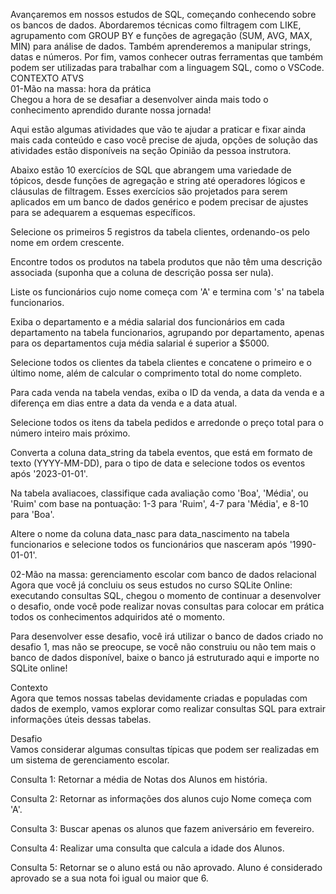 Avançaremos em nossos estudos de SQL, começando conhecendo sobre os bancos de dados. Abordaremos técnicas como filtragem com LIKE, agrupamento com GROUP BY e funções de agregação (SUM, AVG, MAX, MIN) para análise de dados. Também aprenderemos a manipular strings, datas e números. Por fim, vamos conhecer outras ferramentas que também podem ser utilizadas para trabalhar com a linguagem SQL, como o VSCode.   
CONTEXTO ATVS   
01-Mão na massa: hora da prática    
Chegou a hora de se desafiar a desenvolver ainda mais todo o conhecimento aprendido durante nossa jornada!   

Aqui estão algumas atividades que vão te ajudar a praticar e fixar ainda mais cada conteúdo e caso você precise de ajuda, opções de solução das atividades estão disponíveis na seção Opinião da pessoa instrutora.   

Abaixo estão 10 exercícios de SQL que abrangem uma variedade de tópicos, desde funções de agregação e string até operadores lógicos e cláusulas de filtragem. Esses exercícios são projetados para serem aplicados em um banco de dados genérico e podem precisar de ajustes para se adequarem a esquemas específicos.   

Selecione os primeiros 5 registros da tabela clientes, ordenando-os pelo nome em ordem crescente.   

Encontre todos os produtos na tabela produtos que não têm uma descrição associada (suponha que a coluna de descrição possa ser nula).   

Liste os funcionários cujo nome começa com 'A' e termina com 's' na tabela funcionarios.   

Exiba o departamento e a média salarial dos funcionários em cada departamento na tabela funcionarios, agrupando por departamento, apenas para os departamentos cuja média salarial é superior a $5000.   

Selecione todos os clientes da tabela clientes e concatene o primeiro e o último nome, além de calcular o comprimento total do nome completo.   

Para cada venda na tabela vendas, exiba o ID da venda, a data da venda e a diferença em dias entre a data da venda e a data atual.   

Selecione todos os itens da tabela pedidos e arredonde o preço total para o número inteiro mais próximo.   

Converta a coluna data_string da tabela eventos, que está em formato de texto (YYYY-MM-DD), para o tipo de data e selecione todos os eventos após '2023-01-01'.   

Na tabela avaliacoes, classifique cada avaliação como 'Boa', 'Média', ou 'Ruim' com base na pontuação: 1-3 para 'Ruim', 4-7 para 'Média', e 8-10 para 'Boa'.   

Altere o nome da coluna data_nasc para data_nascimento na tabela funcionarios e selecione todos os funcionários que nasceram após '1990-01-01'.      

02-Mão na massa: gerenciamento escolar com banco de dados relacional   
Agora que você já concluiu os seus estudos no curso SQLite Online: executando consultas SQL, chegou o momento de continuar a desenvolver o desafio, onde você pode realizar novas consultas para colocar em prática todos os conhecimentos adquiridos até o momento.   

Para desenvolver esse desafio, você irá utilizar o banco de dados criado no desafio 1, mas não se preocupe, se você não construiu ou não tem mais o banco de dados disponível, baixe o banco já estruturado aqui e importe no SQLite online!   

Contexto   
Agora que temos nossas tabelas devidamente criadas e populadas com dados de exemplo, vamos explorar como realizar consultas SQL para extrair informações úteis dessas tabelas.   

Desafio   
Vamos considerar algumas consultas típicas que podem ser realizadas em um sistema de gerenciamento escolar.   

Consulta 1: Retornar a média de Notas dos Alunos em história.   

Consulta 2: Retornar as informações dos alunos cujo Nome começa com 'A'.   

Consulta 3: Buscar apenas os alunos que fazem aniversário em fevereiro.   

Consulta 4: Realizar uma consulta que calcula a idade dos Alunos.   

Consulta 5: Retornar se o aluno está ou não aprovado. Aluno é considerado aprovado se a sua nota foi igual ou maior que 6.   

